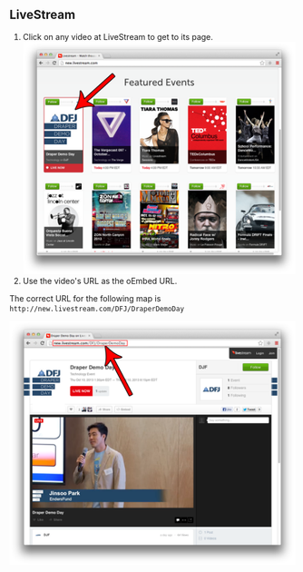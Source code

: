## LiveStream

1. Click on any video at LiveStream to get to its page.  
![LiveStream1](images/livestream1.png)
2. Use the video's URL as the oEmbed URL.

The correct URL for the following map is `http://new.livestream.com/DFJ/DraperDemoDay`

![LiveStream 2](images/livestream2.png)

